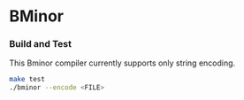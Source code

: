 # BMinor

### Build and Test
This Bminor compiler currently supports only string encoding.
```sh
make test
./bminor --encode <FILE>
```
